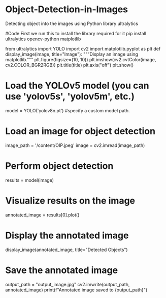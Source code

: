 # Object-Detection-in-Images
Detecting object into the images using Python library  ultralytics

#Code
First we run this to install the library required for it 
pip install ultralytics opencv-python matplotlib

from ultralytics import YOLO
import cv2
import matplotlib.pyplot as plt
def display_image(image, title="Image"):
    """Display an image using matplotlib."""
    plt.figure(figsize=(10, 10))
    plt.imshow(cv2.cvtColor(image, cv2.COLOR_BGR2RGB))
    plt.title(title)
    plt.axis("off")
    plt.show()

# Load the YOLOv5 model (you can use 'yolov5s', 'yolov5m', etc.)
model = YOLO('yolov8n.pt')  #specify a custom model path.

# Load an image for object detection
image_path = '/content/OIP.jpeg'
image = cv2.imread(image_path)

# Perform object detection
results = model(image)

# Visualize results on the image
annotated_image = results[0].plot()

# Display the annotated image
display_image(annotated_image, title="Detected Objects")

# Save the annotated image
output_path = "output_image.jpg"
cv2.imwrite(output_path, annotated_image)
print(f"Annotated image saved to {output_path}")

